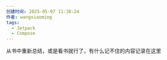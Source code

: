 ```yaml
---
创建时间: 2025-05-07 11:38:24
作者: wangxiaoming
tags:
  - Jetpack
  - Compose
---
```

从书中重新总结，或是看书就行了，有什么记不住的内容记录在这里

